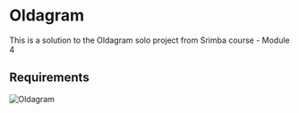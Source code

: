# **Oldagram**

This is a solution to the Oldagram solo project from Srimba course - Module 4

## Requirements
![Oldagram](https://github.com/JosefKorba/Oldagram/assets/123871865/f831008e-8758-4dad-a3f6-c65d010c4fed)
